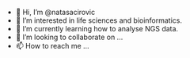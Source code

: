 - 👋 Hi, I’m @natasacirovic
- 👀 I’m interested in life sciences and bioinformatics.
- 🌱 I’m currently learning how to analyse NGS data.
- 💞️ I’m looking to collaborate on ...
- 📫 How to reach me ...

<!---
natasacirovic/natasacirovic is a ✨ special ✨ repository because its `README.md` (this file) appears on your GitHub profile.
You can click the Preview link to take a look at your changes.
--->
